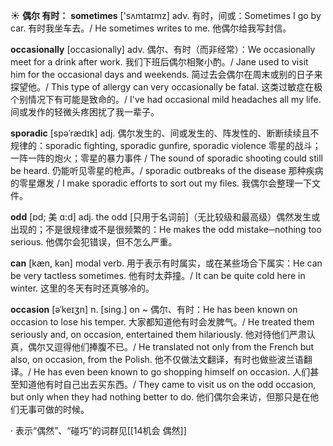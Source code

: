 ☀ <span class="category">**偶尔 有时：**</span>
<span class="vocabulary">**sometimes**</span> ['sʌmtaɪmz] 
<span class="definition">adv. 有时，间或：</span>Sometimes I go by car. 有时我坐车去。/ He sometimes writes to me. 他偶尔给我写封信。
           
<span class="vocabulary">**occasionally**</span> [occasionally]
<span class="definition">adv. 偶尔、有时（而非经常）：</span>We occasionally meet for a drink after work. 我们下班后偶尔相聚小酌。/ Jane used to visit him for the occasional days and weekends. 简过去会偶尔在周末或别的日子来探望他。/ This type of allergy can very occasionally be fatal. 这类过敏症在极个别情况下有可能是致命的。/ I've had occasional mild headaches all my life. 间或发作的轻微头疼困扰了我一辈子。
           
<span class="vocabulary">**sporadic**</span> [spəˈrædɪk]
<span class="definition">adj. 偶尔发生的、间或发生的、阵发性的、断断续续且不规律的：</span>sporadic fighting, sporadic gunfire, sporadic violence 零星的战斗；一阵一阵的炮火；零星的暴力事件 / The sound of sporadic shooting could still be heard. 仍能听见零星的枪声。/ sporadic outbreaks of the disease 那种疾病的零星爆发 / I make sporadic efforts to sort out my files. 我偶尔会整理一下文件。
           
<span class="vocabulary">**odd**</span> [ɒd; 美 ɑ:d]
<span class="definition">adj. the odd [只用于名词前]（无比较级和最高级）偶然发生或出现的；不是很规律或不是很频繁的：</span>He makes the odd mistake─nothing too serious. 他偶尔会犯错误，但不怎么严重。

<span class="vocabulary">**can**</span> [kæn, kən] 
<span class="definition">modal verb. 用于表示有时属实，或在某些场合下属实：</span>He can be very tactless sometimes. 他有时太莽撞。/ It can be quite cold here in winter. 这里的冬天有时还真够冷的。
           
<span class="vocabulary">**occasion**</span> [əˈkeɪʒn]
<span class="definition">n. [sing.] on ~ 偶尔、有时：</span>He has been known on occasion to lose his temper. 大家都知道他有时会发脾气。/ He treated them seriously and, on occasion, entertained them hilariously. 他对待他们严肃认真，偶尔又逗得他们捧腹不已。/ He translated not only from the French but also, on occasion, from the Polish. 他不仅做法文翻译，有时也做些波兰语翻译。/ He has even been known to go shopping himself on occasion. 人们甚至知道他有时自己出去买东西。/ They came to visit us on the odd occasion, but only when they had nothing better to do. 他们偶尔会来访，但那只是在他们无事可做的时候。

· 表示“偶然”、“碰巧”的词群见[[14机会 偶然]]
